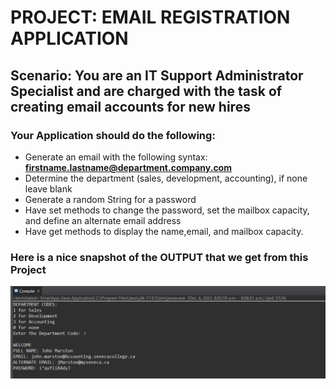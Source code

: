 # PROJECT: EMAIL REGISTRATION APPLICATION

## Scenario: You are an IT Support Administrator Specialist and are charged with the task of creating email accounts for new hires

### Your Application should do the following:
- Generate an email with the following syntax: **firstname.lastname@department.company.com**
- Determine the department (sales, development, accounting), if none leave blank
- Generate a random String for a password
- Have set methods to change the password, set the mailbox capacity, and define an alternate email address
- Have get methods to display the name,email, and mailbox capacity.


### Here is a nice snapshot of the OUTPUT that we get from this Project

![OUTPUT](https://github.com/hamitsehjal/JAVA-JAVA/blob/main/Email-Administration-Application/Screenshot%202022-12-06%20080811.png)
